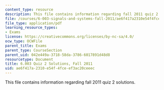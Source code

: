 ```yaml
---
content_type: resource
description: This file contains information regarding fall 2011 quiz 2 solutions.
file: /courses/6-003-signals-and-systems-fall-2011/ae6f417a2310e54f4fceef3ac20ceeec_MIT6_003F11_q2_sol.pdf
file_type: application/pdf
learning_resource_types:
- Exams
license: https://creativecommons.org/licenses/by-nc-sa/4.0/
ocw_type: OCWFile
parent_title: Exams
parent_type: CourseSection
parent_uid: 042e449a-3718-58da-3786-6017891d48d8
resourcetype: Document
title: 6.003 Quiz 2 Solutions, Fall 2011
uid: ae6f417a-2310-e54f-4fce-ef3ac20ceeec
---
```

This file contains information regarding fall 2011 quiz 2 solutions.